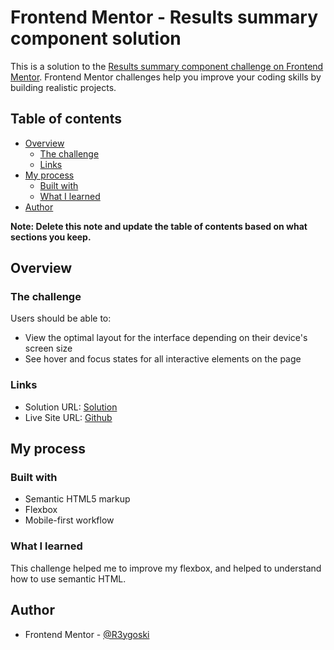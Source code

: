 # Frontend Mentor - Results summary component solution

This is a solution to the [Results summary component challenge on Frontend Mentor](https://www.frontendmentor.io/challenges/results-summary-component-CE_K6s0maV). Frontend Mentor challenges help you improve your coding skills by building realistic projects. 

## Table of contents

- [Overview](#overview)
  - [The challenge](#the-challenge)
  - [Links](#links)
- [My process](#my-process)
  - [Built with](#built-with)
  - [What I learned](#what-i-learned)
- [Author](#author)

**Note: Delete this note and update the table of contents based on what sections you keep.**

## Overview

### The challenge

Users should be able to:

- View the optimal layout for the interface depending on their device's screen size
- See hover and focus states for all interactive elements on the page

### Links

- Solution URL: [Solution](https://www.frontendmentor.io/solutions/responsive-flexbox-wM4mbyOYPZ)
- Live Site URL: [Github](https://r3ygoski.github.io/product-preview/)

## My process

### Built with

- Semantic HTML5 markup
- Flexbox
- Mobile-first workflow


### What I learned

This challenge helped me to improve my flexbox, and helped to understand how to use semantic HTML.

## Author

- Frontend Mentor - [@R3ygoski](https://www.frontendmentor.io/profile/R3ygoski)